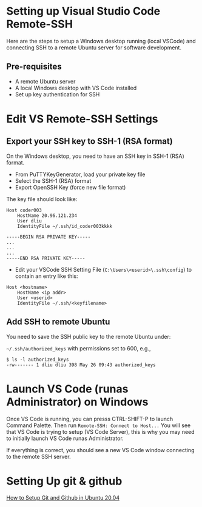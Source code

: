 # Setting up Visual Studio Code Remote-SSH

Here are the steps to setup a Windows desktop running  (local VSCode) and connecting SSH to a remote Ubuntu server for software development.

## Pre-requisites

- A remote Ubuntu server
- A local Windows desktop with VS Code installed
- Set up key authentication for SSH

# Edit VS Remote-SSH Settings 

## Export your SSH key to SSH-1 (RSA format)

On the Windows desktop, you need to have an SSH key in SSH-1 (RSA) format.

- From PuTTYKeyGenerator, load your private key file
- Select the SSH-1 (RSA) format
- Export OpenSSH Key (force new file format)

The key file should look like:

```
Host coder003
    HostName 20.96.121.234
    User dliu
    IdentityFile ~/.ssh/id_coder003kkkk

-----BEGIN RSA PRIVATE KEY-----
...
...
...
-----END RSA PRIVATE KEY-----
```

- Edit your VSCode SSH Setting File (`C:\Users\<userid>\.ssh\config`) to contain an entry like this:

```
Host <hostname>
    HostName <ip addr>
    User <userid>
    IdentityFile ~/.ssh/<keyfilename>
```

## Add SSH to remote Ubuntu

You need to save the SSH public key to the remote Ubuntu under:

`~/.ssh/authorized_keys` with permissions set to 600, e.g.,

```
$ ls -l authorized_keys
-rw------- 1 dliu dliu 398 May 26 09:43 authorized_keys
```

# Launch VS Code (runas Administrator) on Windows

Once VS Code is running, you can presss CTRL-SHIFT-P to launch Command Palette.
Then run `Remote-SSH: Connect to Host...` 
You will see that VS Code is trying to setup (VS Code Server), this is why you may need to initially launch VS Code runas Administrator.

If everything is correct, you should see a new VS Code window connecting to the remote SSH server. 

# Setting Up git & github

[How to Setup Git and Github in Ubuntu 20.04](https://cis106.com/guides/Ubuntu%20Github%20Setup/)